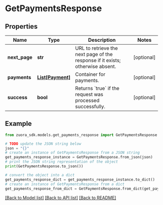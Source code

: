 # GetPaymentsResponse


## Properties

Name | Type | Description | Notes
------------ | ------------- | ------------- | -------------
**next_page** | **str** | URL to retrieve the next page of the response if it exists; otherwise absent.  | [optional] 
**payments** | [**List[Payment]**](Payment.md) | Container for payments.  | [optional] 
**success** | **bool** | Returns &#x60;true&#x60; if the request was processed successfully. | [optional] 

## Example

```python
from zuora_sdk.models.get_payments_response import GetPaymentsResponse

# TODO update the JSON string below
json = "{}"
# create an instance of GetPaymentsResponse from a JSON string
get_payments_response_instance = GetPaymentsResponse.from_json(json)
# print the JSON string representation of the object
print(GetPaymentsResponse.to_json())

# convert the object into a dict
get_payments_response_dict = get_payments_response_instance.to_dict()
# create an instance of GetPaymentsResponse from a dict
get_payments_response_from_dict = GetPaymentsResponse.from_dict(get_payments_response_dict)
```
[[Back to Model list]](../README.md#documentation-for-models) [[Back to API list]](../README.md#documentation-for-api-endpoints) [[Back to README]](../README.md)


